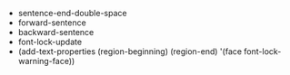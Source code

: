 - sentence-end-double-space 
- forward-sentence
- backward-sentence
- font-lock-update
- (add-text-properties (region-beginning) (region-end) '(face font-lock-warning-face))
